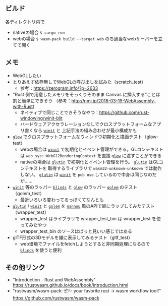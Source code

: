 ## ビルド
各ディレクトリ内で
- nativeの場合 `$ cargo run`
- webの場合 `$ wasm-pack build --target web` のち適当なwebサーバーを立てて開く

## メモ
- WebGLしたい
- とりあえず依存無しでWebGLの呼び出しを試みた（scratch_test）
  - 参考：https://zerogram.info/?p=2633
- "Rust 側で用意したメモリをそっくりそのまま Canvas に挿入する"ことは割と簡単にできそう
  （参考：http://nmi.jp/2018-03-19-WebAssembly-with-Rust)
  - ネイティブで同じことできそうなやつ：https://github.com/rust-windowing/winit-blit
  - ハードウェアアクセラレーションなしでクロスプラットフォームなアプリ書くなら [`winit`] と
  上記手法の組み合わせが最小構成かも
- [`glow`] でクロスプラットフォームなウィンドウ初期化と描画テスト（glow-test）
  - webの場合は [`winit`] で初期化とイベント管理ができる。GLコンテキストは
  `web_sys::WebGl2RenderingContext` を直接 [`glow`] に渡すことができる
  - nativeの場合は [`glutin`] で初期化とイベント管理を行う。 [`glutin`] はGLコンテキストを
  取得するライブラリで `wasm32-unknown-unknown` では動作しない。 [`glutin`] は [`winit`] を
  `pub use` しているので中身は同じなのだが……
- [`winit`] 等のラッパー [`blinds`] と [`glow`] のラッパー [`golem`] のテスト（golem_test）
  - 最近いろいろ変わってるっぽくてなんとも
- [`glutin`] / [`winit`] と [`golem`] を [`nannou`] 風のAPIで雑にラップしてみたテスト（wrapper_test）
  - wrapper_test はライブラリで wrapper_test_bin は wrapper_test を使ってみたやつ
  - wrapper_test_bin のソースはぱっと見いい感じではある
- glTF形式の3Dモデルを雑に表示してみるテスト（gltf_test）
  - web環境でファイルをfetchしようとすると非同期処理になるので [`blinds`] を使うと便利

[`winit`]: https://github.com/rust-windowing/winit
[`glow`]: https://github.com/grovesNL/glow
[`glutin`]: https://github.com/rust-windowing/glutin
[`blinds`]: https://github.com/ryanisaacg/blinds
[`golem`]: https://github.com/ryanisaacg/golem
[`nannou`]: https://github.com/nannou-org/nannou

## その他リンク
- "Introduction - Rust and WebAssembly"
  https://rustwasm.github.io/docs/book/introduction.html
- "rustwasm/wasm-pack: 📦✨ your favorite rust -> wasm workflow tool!"
  https://github.com/rustwasm/wasm-pack
